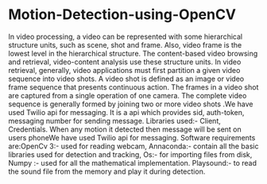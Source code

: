 # Motion-Detection-using-OpenCV
In video processing, a video can be represented with some hierarchical structure units, such as scene, shot and frame. Also, video frame is the lowest level in the hierarchical structure. The content-based video browsing and retrieval, video-content analysis use these structure units. In video retrieval, generally, video applications must first partition a given video sequence into video shots. A video shot is defined as an image or video frame sequence that presents continuous action. The frames in a video shot are captured from a single operation of one camera. The complete video sequence is generally formed by joining two or more video shots .We have used Twilio api for messaging. It is a api which provides sid, auth-token, messaging number for sending message. Libraries used:- Client, Credentials. When any motion it detected then message will be sent on users phoneWe have used Twilio api for messaging. Software requirements are:OpenCv 3:- used for reading webcam, Annaconda:- contain all the basic libraries used for detection and tracking, Os:- for importing files from disk, Numpy :- used for all the mathematical implementation. Playsound:- to read the sound file from the memory and play it during detection.
